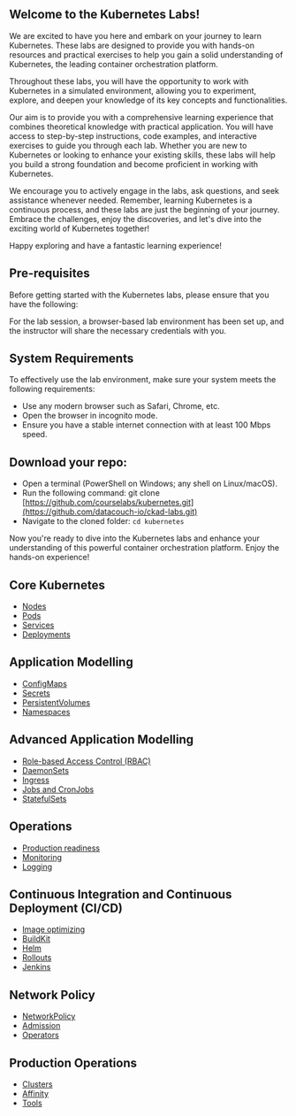 ## Welcome to the Kubernetes Labs!

We are excited to have you here and embark on your journey to learn Kubernetes. These labs are designed to provide you with hands-on resources and practical exercises to help you gain a solid understanding of Kubernetes, the leading container orchestration platform.

Throughout these labs, you will have the opportunity to work with Kubernetes in a simulated environment, allowing you to experiment, explore, and deepen your knowledge of its key concepts and functionalities.

Our aim is to provide you with a comprehensive learning experience that combines theoretical knowledge with practical application. You will have access to step-by-step instructions, code examples, and interactive exercises to guide you through each lab. Whether you are new to Kubernetes or looking to enhance your existing skills, these labs will help you build a strong foundation and become proficient in working with Kubernetes.

We encourage you to actively engage in the labs, ask questions, and seek assistance whenever needed. Remember, learning Kubernetes is a continuous process, and these labs are just the beginning of your journey. Embrace the challenges, enjoy the discoveries, and let's dive into the exciting world of Kubernetes together!

Happy exploring and have a fantastic learning experience!

## Pre-requisites
Before getting started with the Kubernetes labs, please ensure that you have the following:

For the lab session, a browser-based lab environment has been set up, and the instructor will share the necessary credentials with you.

## System Requirements
To effectively use the lab environment, make sure your system meets the following requirements:

* Use any modern browser such as Safari, Chrome, etc.
* Open the browser in incognito mode.
* Ensure you have a stable internet connection with at least 100 Mbps speed.

## Download your repo:
* Open a terminal (PowerShell on Windows; any shell on Linux/macOS).
* Run the following command: git clone [https://github.com/courselabs/kubernetes.git](https://github.com/datacouch-io/ckad-labs.git)
* Navigate to the cloned folder: `cd kubernetes`

Now you're ready to dive into the Kubernetes labs and enhance your understanding of this powerful container orchestration platform. Enjoy the hands-on experience!

## Core Kubernetes

- [Nodes](labs/nodes/README.md)
- [Pods](labs/pods/README.md)
- [Services](labs/services/README.md)
- [Deployments](labs/deployments/README.md)

## Application Modelling

- [ConfigMaps](labs/configmaps/README.md)
- [Secrets](labs/secrets/README.md)
- [PersistentVolumes](labs/persistentvolumes/README.md)
- [Namespaces](labs/namespaces/README.md)

## Advanced Application Modelling

- [Role-based Access Control (RBAC)](labs/rbac/README.md)
- [DaemonSets](labs/daemonsets/README.md)
- [Ingress](labs/ingress/README.md)
- [Jobs and CronJobs](labs/jobs/README.md)
- [StatefulSets](labs/statefulsets/README.md)

## Operations

- [Production readiness](labs/productionizing/README.md)
- [Monitoring](labs/monitoring/README.md)
- [Logging](labs/logging/README.md)

## Continuous Integration and Continuous Deployment (CI/CD)

- [Image optimizing](labs/docker/README.md)
- [BuildKit](labs/buildkit/README.md)
- [Helm](labs/helm/README.md)
- [Rollouts](labs/rollouts/README.md)
- [Jenkins](labs/jenkins/README.md)

## Network Policy

- [NetworkPolicy](labs/networkpolicy/README.md)
- [Admission](labs/admission/README.md)
- [Operators](labs/operators/README.md)

## Production Operations

- [Clusters](labs/clusters/README.md)
- [Affinity](labs/affinity/README.md)
- [Tools](labs/tools/README.md)

